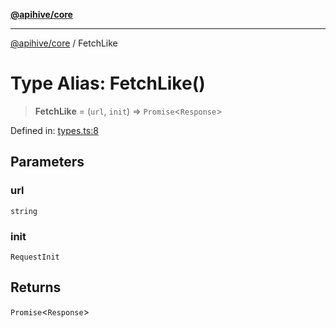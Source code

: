 [**@apihive/core**](../README.md)

***

[@apihive/core](../globals.md) / FetchLike

# Type Alias: FetchLike()

> **FetchLike** = (`url`, `init`) => `Promise`\<`Response`\>

Defined in: [types.ts:8](https://github.com/cleverplatypus/apihive-core/blob/07013091b03a0f47e51724fb271d78c36a50ebbd/src/types.ts#L8)

## Parameters

### url

`string`

### init

`RequestInit`

## Returns

`Promise`\<`Response`\>
